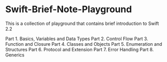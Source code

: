 # Swift-Brief-Note-Playground
This is a collection of playground that contains brief introduction to Swift 2.2

Part 1. Basics, Variables and Data Types
Part 2. Control Flow
Part 3. Function and Closure
Part 4. Classes and Objects
Part 5. Enumeration and Structures
Part 6. Protocol and Extension
Part 7. Error Handling
Part 8. Generics

